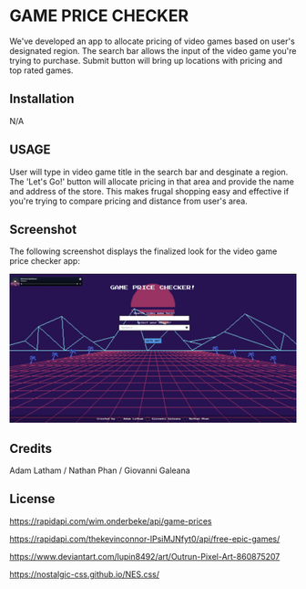 # GAME PRICE CHECKER

We've developed an app to allocate pricing of video games based on user's designated region.
The search bar allows the input of the video game you're trying to purchase.
Submit button will bring up locations with pricing and top rated games.

## Installation

N/A

## USAGE

User will type in video game title in the search bar and desginate a region. The 'Let's Go!' button will allocate pricing in that area and provide the name and address of the store. This makes frugal shopping easy and effective if you're trying to compare pricing and distance from user's area.

## Screenshot

The following screenshot displays the finalized look for the video game price checker app:

![A user will input the title of the game they are searching for and select the region they are currently in. The app will then display the price of the game selected based on the region the user provided. There is also a spotify playlist present in the top left corner to give the user a more immersive experience within the website.](./images/finished%20app.JPG)

## Credits

Adam Latham /
Nathan Phan /
Giovanni Galeana

## License

https://rapidapi.com/wim.onderbeke/api/game-prices

https://rapidapi.com/thekevinconnor-lPsiMJNfyt0/api/free-epic-games/

https://www.deviantart.com/lupin8492/art/Outrun-Pixel-Art-860875207

https://nostalgic-css.github.io/NES.css/
